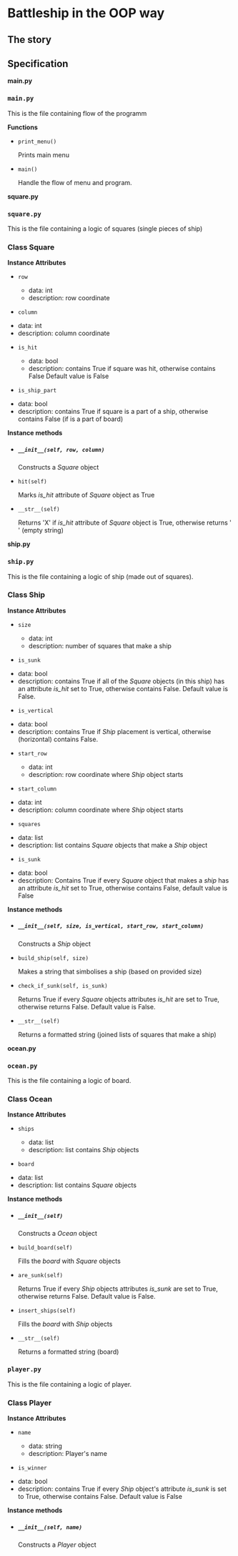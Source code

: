 # Battleship in the OOP way

## The story

## Specification


__main.py__

### `main.py`

This is the file containing flow of the programm

__Functions__


* `print_menu()`

  Prints main menu

* `main()`

  Handle the flow of menu and program.

__square.py__


### `square.py`

This is the file containing a logic of squares (single pieces of ship)

### Class Square


__Instance Attributes__

* `row`
  - data: int
  - description: row coordinate

* `column`
- data: int
- description: column coordinate

* `is_hit`
  - data: bool
  - description: contains True if square was hit, otherwise contains False
  Default value is False

* `is_ship_part`
- data: bool
- description: contains True if square is a part of a ship, otherwise contains False (if is a part of board)

__Instance methods__

* ##### ` __init__(self, row, column) `

  Constructs a *Square* object

* `hit(self)`

  Marks *is_hit* attribute of *Square* object as True

* `__str__(self)`

  Returns 'X' if *is_hit* attribute of *Square* object is True,
  otherwise returns ' ' (empty string)


__ship.py__



### `ship.py`

This is the file containing a logic of ship (made out of squares).

### Class Ship

__Instance Attributes__

* `size`
  - data: int
  - description: number of squares that make a ship

* `is_sunk`
- data: bool
- description: contains True if all of the *Square* objects (in this ship) has an attribute *is_hit* set to True, otherwise contains False. Default value is False.

* `is_vertical`
- data: bool
- description: contains True if *Ship* placement is vertical, otherwise (horizontal) contains False.

* `start_row`
  - data: int
  - description: row coordinate where *Ship* object starts

* `start_column`
- data: int
- description: column coordinate where *Ship* object starts

* `squares`
- data: list
- description: list contains *Square* objects that make a *Ship* object

* `is_sunk`
- data: bool
- description: Contains True if every *Square* object that makes a *ship* has an attribute *is_hit* set to True,
otherwise contains False, default value is False

__Instance methods__

* ##### ` __init__(self, size, is_vertical, start_row, start_column) `

  Constructs a *Ship* object

* `build_ship(self, size)`

    Makes a string that simbolises a ship (based on provided size)

* `check_if_sunk(self, is_sunk)`

    Returns True if every *Square* objects attributes *is_hit* are set to True, otherwise returns False.
    Default value is False.

* `__str__(self)`

    Returns a formatted string (joined lists of squares that make a ship)


__ocean.py__

### `ocean.py`

This is the file containing a logic of board.

### Class Ocean

__Instance Attributes__

* `ships`
  - data: list
  - description: list contains *Ship* objects

* `board`
- data: list
- description: list contains *Square* objects


__Instance methods__

* ##### ` __init__(self) `

  Constructs a *Ocean* object

* `build_board(self)`

    Fills the *board* with *Square* objects

* `are_sunk(self)`

    Returns True if every *Ship* objects attributes *is_sunk* are set to True, otherwise returns False.
    Default value is False.

* `insert_ships(self)`

    Fills the *board* with *Ship* objects

* `__str__(self)`

    Returns a formatted string (board)

### `player.py`

This is the file containing a logic of player.

### Class Player

__Instance Attributes__

* `name`
  - data: string
  - description: Player's name

* `is_winner`
- data: bool
- description: contains True if every *Ship* object's attribute *is_sunk* is set to True, otherwise contains False. Default value is False


__Instance methods__

* ##### ` __init__(self, name) `

  Constructs a *Player* object
